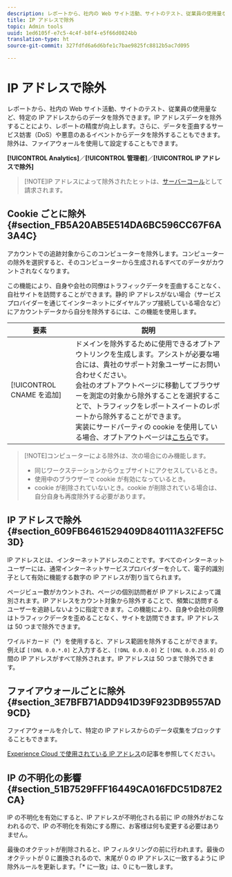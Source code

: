 ```yaml
---
description: レポートから、社内の Web サイト活動、サイトのテスト、従業員の使用量など、特定の IP アドレスからのデータを除外できます。IP アドレスデータを除外することにより、レポートの精度が向上します。さらに、データを歪曲するサービス妨害（DoS）や悪意のあるイベントからデータを除外することもできます。除外は、ファイアウォールを使用して設定することもできます。
title: IP アドレスで除外
topic: Admin tools
uuid: 1ed6105f-e7c5-4c4f-b8f4-e5f66d0824bb
translation-type: ht
source-git-commit: 327fdfd6a6d6bfe1c7bae9825fc8812b5ac7d095

---
```



# IP アドレスで除外

レポートから、社内の Web サイト活動、サイトのテスト、従業員の使用量など、特定の IP アドレスからのデータを除外できます。IP アドレスデータを除外することにより、レポートの精度が向上します。さらに、データを歪曲するサービス妨害（DoS）や悪意のあるイベントからデータを除外することもできます。除外は、ファイアウォールを使用して設定することもできます。

**[!UICONTROL Analytics]**／**[!UICONTROL 管理者]**／**[!UICONTROL IP アドレスで除外]**

>[!NOTE]IP アドレスによって除外されたヒットは、[サーバーコール](https://docs.adobe.com/content/help/ja-JP/analytics/technotes/terms.html)として請求されます。

## Cookie ごとに除外 {#section_FB5A20AB5E514DA6BC596CC67F6A3A4C}

アカウントでの追跡対象からこのコンピューターを除外します。コンピューターの除外を選択すると、そのコンピューターから生成されるすべてのデータがカウントされなくなります。

この機能により、自身や会社の同僚はトラフィックデータを歪曲することなく、自社サイトを訪問することができます。静的 IP アドレスがない場合（サービスプロバイダーを通じてインターネットにダイヤルアップ接続している場合など）にアカウントデータから自分を除外するには、この機能を使用します。

| 要素 | 説明 |
|--- |--- |
| [!UICONTROL CNAME を追加] | ドメインを除外するために使用できるオプトアウトリンクを生成します。アシストが必要な場合には、貴社のサポート対象ユーザーにお問い合わせください。<br>会社のオプトアウトページに移動してブラウザーを測定の対象から除外することを選択することで、トラフィックをレポートスイートのレポートから除外することができます。<br>実装にサードパーティの cookie を使用している場合、オプトアウトページは[こちら](https://democorp.112.2o7.net/optout.html?locale=ja_JP&amp;popup=true)です。 |

>[!NOTE]コンピューターによる除外は、次の場合にのみ機能します。
>
> * 同じワークステーションからウェブサイトにアクセスしているとき。
> * 使用中のブラウザーで cookie が有効になっているとき。
> * cookie が削除されていないとき。cookie が削除されている場合は、自分自身も再度除外する必要があります。


## IP アドレスで除外 {#section_609FB6461529409D840111A32FEF5C3D}

IP アドレスとは、インターネットアドレスのことです。すべてのインターネットユーザーには、通常インターネットサービスプロバイダーを介して、電子的識別子として有効に機能する数字の IP アドレスが割り当てられます。

ページビュー数がカウントされ、ページの個別訪問者が IP アドレスによって識別されます。IP アドレスをカウント対象から除外することで、頻繁に訪問するユーザーを追跡しないように指定できます。この機能により、自身や会社の同僚はトラフィックデータを歪めることなく、サイトを訪問できます。IP アドレスは 50 つまで除外できます。

ワイルドカード（*）を使用すると、アドレス範囲を除外することができます。例えば `[!DNL 0.0.*.0]` と入力すると、`[!DNL 0.0.0.0]` と `[!DNL 0.0.255.0]` の間の IP アドレスがすべて除外されます。IP アドレスは 50 つまで除外できます。

## ファイアウォールごとに除外 {#section_3E7BFB71ADD941D39F923DB9557AD9CD}

ファイアウォールを介して、特定の IP アドレスからのデータ収集をブロックすることもできます。

[Experience Cloud で使用されている IP アドレス](https://helpx.adobe.com/jp/analytics/kb/adobe-ip-addresses.html)の記事を参照してください。

## IP の不明化の影響 {#section_51B7529FFF16449CA016FDC51D87E2CA}

IP の不明化を有効にすると、IP アドレスが不明化される前に IP の除外がおこなわれるので、IP の不明化を有効にする際に、お客様は何も変更する必要はありません。

最後のオクテットが削除されると、IP フィルタリングの前に行われます。最後のオクテットが 0 に置換されるので、末尾が 0 の IP アドレスに一致するように IP 除外ルールを更新します。「* に一致」は、0 にも一致します。
